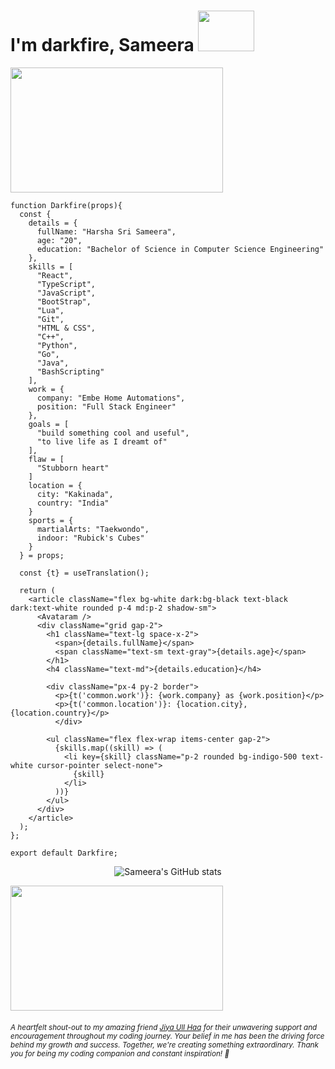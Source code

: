 # I'm darkfire, Sameera <img src="https://media.tenor.com/m1WLq0zS4i0AAAAC/blueorredpill-doesthematrixhaveyou.gif" width="90" height="65"/>

<img src="https://media.tenor.com/SS2WAJxsr2gAAAAM/im-in-matrix.gif" width="340" height="200"/>

```JSX
function Darkfire(props){
  const {
    details = {
      fullName: "Harsha Sri Sameera",
      age: "20",
      education: "Bachelor of Science in Computer Science Engineering"
    },
    skills = [
      "React",
      "TypeScript",  
      "JavaScript",
      "BootStrap",
      "Lua",
      "Git",
      "HTML & CSS",
      "C++",
      "Python",
      "Go",
      "Java",
      "BashScripting"
    ],
    work = {
      company: "Embe Home Automations",  
      position: "Full Stack Engineer"
    },
    goals = [
      "build something cool and useful",
      "to live life as I dreamt of"
    ], 
    flaw = [
      "Stubborn heart"
    ]
    location = {
      city: "Kakinada",
      country: "India"
    }
    sports = {
      martialArts: "Taekwondo",
      indoor: "Rubick's Cubes"
    }
  } = props;
  
  const {t} = useTranslation();

  return (
    <article className="flex bg-white dark:bg-black text-black dark:text-white rounded p-4 md:p-2 shadow-sm">
      <Avataram />
      <div className="grid gap-2">
        <h1 className="text-lg space-x-2">
          <span>{details.fullName}</span> 
          <span className="text-sm text-gray">{details.age}</span>
        </h1>
        <h4 className="text-md">{details.education}</h4>
	
        <div className="px-4 py-2 border">
          <p>{t('common.work')}: {work.company} as {work.position}</p> 
          <p>{t('common.location')}: {location.city}, {location.country}</p>
	      </div>
	
        <ul className="flex flex-wrap items-center gap-2">
          {skills.map((skill) => (
            <li key={skill} className="p-2 rounded bg-indigo-500 text-white cursor-pointer select-none">
              {skill}
            </li>
          ))}
        </ul>
      </div>
    </article>
  );
};

export default Darkfire;
```

<div align="center">
	
![Sameera's GitHub stats](https://github-readme-stats.vercel.app/api?username=HarshaSri-Sameera&show_icons=true&theme=tokyonight) 
	
</div>

<img src="https://camo.githubusercontent.com/3c6c60b27c5b25b5bd818fdbedca1e9d63caa1f0c69f8a9e830c58190f40396b/68747470733a2f2f6d656469612e67697068792e636f6d2f6d656469612f76486b704b7643656d4655436c6a646937622f67697068792e676966" width="340" height="200"/>

###### <sub> A heartfelt shout-out to my amazing friend [Jiya Ull Haq](https://github.com/Jiya-Ull-Haq) for their unwavering support and encouragement throughout my coding journey. Your belief in me has been the driving force behind my growth and success. Together, we're creating something extraordinary. Thank you for being my coding companion and constant inspiration! 🙌 </sub>














<!-- <h5 align="center">Namaste! 🙏<h5>
  
-----------------------------
  
###### About Me
<div align="center">
🎓 Studying Computer Science Engineering at AEC.<br>
🌱 Exploring and absorbing new tech and developing softwares.<br>
😎 Rubicks Cuber ~ Teakwondo Player🥋 ~ Problem Slover ~ Thinker <br>
🔬 Exicted to work in Research and Development fields🤍 <br>
🤩 Interested in Developement and Innovation, full stack web dev. <br>
⚡ Fun fact: well, I'm a super curious person you have ever met.<br> 
</div>

-----------------------------

 ###### Tech Stack
 <div align="center">
 💻 Python | C++ | Java <br>
 🌐 HTML | CSS | JavaScript | TypeScript | Bootstrap | ReactJS ♡ <br>
 🔮 Git | Markdown | BashScripting <br>
 👩‍💻 Windows | macOS | BlackArch Linux (Garuda distro)
 </div>
  
-----------------------------
 -->
